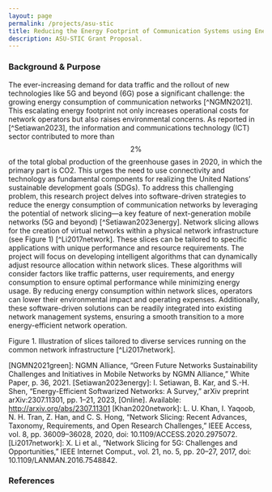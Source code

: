 ```yaml
---
layout: page
permalink: /projects/asu-stic
title: Reducing the Energy Footprint of Communication Systems using Energy-Efficient Softwarized Networks
description: ASU-STIC Grant Proposal.
---
```


### Background & Purpose
The ever-increasing demand for data traffic and the rollout of new technologies like 5G and beyond (6G) pose a significant challenge: the growing energy consumption of communication networks [^NGMN2021]. This escalating energy footprint not only increases operational costs for network operators but also raises environmental concerns. As reported in  [^Setiawan2023], the information and communications technology (ICT) sector contributed to more than $$2\%$$ of the total global production of the greenhouse gases in 2020, in which the primary part is CO2. This urges the need to use connectivity and technology as fundamental components for realizing the United Nations’ sustainable development goals (SDGs). To address this challenging problem, this research project delves into software-driven strategies to reduce the energy consumption of communication networks by leveraging the potential of network slicing—a key feature of next-generation mobile networks (5G and beyond) [^Setiawan2023energy]. Network slicing allows for the creation of virtual networks within a physical network infrastructure (see Figure 1) [^Li2017network]. These slices can be tailored to specific applications with unique performance and resource requirements. 
The project will focus on developing intelligent algorithms that can dynamically adjust resource allocation within network slices. These algorithms will consider factors like traffic patterns, user requirements, and energy consumption to ensure optimal performance while minimizing energy usage. By reducing energy consumption within network slices, operators can lower their environmental impact and operating expenses. Additionally, these software-driven solutions can be readily integrated into existing network management systems, ensuring a smooth transition to a more energy-efficient network operation.

 
Figure 1. Illustration of slices tailored to diverse services running on the common network infrastructure [^Li2017network].

[NGMN2021green]: NGMN Alliance, “Green Future Networks Sustainability Challenges and Initiatives in Mobile Networks by NGMN Alliance,” White Paper, p. 36, 2021.
[Setiawan2023energy]:	I. Setiawan, B. Kar, and S.-H. Shen, “Energy-Efficient Softwarized Networks: A Survey,” arXiv preprint arXiv:2307.11301, pp. 1–21, 2023, [Online]. Available: http://arxiv.org/abs/2307.11301
[Khan2020network]:	L. U. Khan, I. Yaqoob, N. H. Tran, Z. Han, and C. S. Hong, “Network Slicing: Recent Advances, Taxonomy, Requirements, and Open Research Challenges,” IEEE Access, vol. 8, pp. 36009–36028, 2020, doi: 10.1109/ACCESS.2020.2975072.
[Li2017network]:	X. Li et al., “Network Slicing for 5G: Challenges and Opportunities,” IEEE Internet Comput., vol. 21, no. 5, pp. 20–27, 2017, doi: 10.1109/LANMAN.2016.7548842.

### References

 
